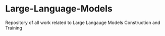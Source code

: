 # Large-Language-Models
Repository of all work related to Large Langauge Models Construction and Training
